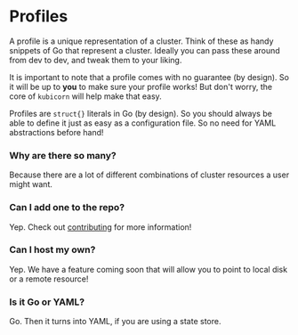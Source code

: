 # Profiles

A profile is a unique representation of a cluster.
Think of these as handy snippets of Go that represent a cluster.
Ideally you can pass these around from dev to dev, and tweak them to your liking.

It is important to note that a profile comes with no guarantee (by design). 
So it will be up to **you** to make sure your profile works! 
But don't worry, the core of `kubicorn` will help make that easy.

Profiles are `struct{}` literals in Go (by design). So you should always be able to define it just as easy as a configuration file. So no need for YAML abstractions before hand!

### Why are there so many?

Because there are a lot of different combinations of cluster resources a user might want.

### Can I add one to the repo?

Yep. Check out [contributing](https://github.com/kubicorn/kubicorn/blob/master/CONTRIBUTING.md) for more information!

### Can I host my own?

Yep. We have a feature coming soon that will allow you to point to local disk or a remote resource!

### Is it Go or YAML?

Go. Then it turns into YAML, if you are using a state store.
